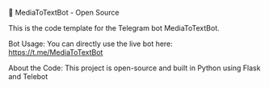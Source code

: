 🤖 MediaToTextBot - Open Source

This is the code template for the Telegram bot MediaToTextBot.

Bot Usage:
You can directly use the live bot here: https://t.me/MediaToTextBot

About the Code:
This project is open-source and built in Python using Flask and Telebot

